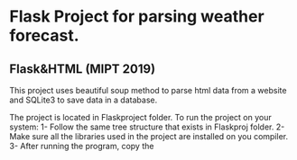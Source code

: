 # Flask Project for parsing weather forecast.
## Flask&HTML (MIPT 2019)

This project uses beautiful soup method to parse html data from a website and SQLite3 to save data in a database.

The project is located in Flaskproject folder.
To run the project on your system:
1- Follow the same tree structure that exists in Flaskproj folder.
2- Make sure all the libraries used in the project are installed on you compiler.
3- After running the program, copy the 

